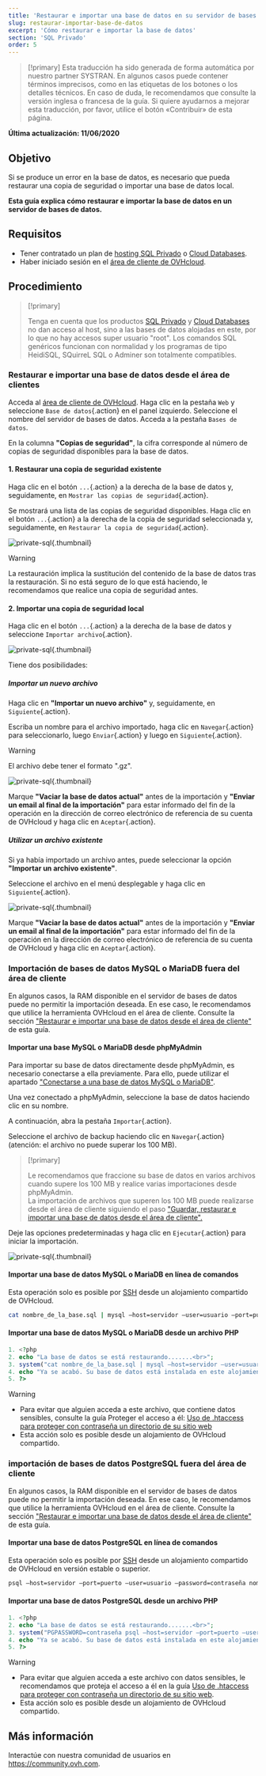 ```yaml
---
title: 'Restaurar e importar una base de datos en su servidor de bases de datos'
slug: restaurar-importar-base-de-datos
excerpt: 'Cómo restaurar e importar la base de datos'
section: 'SQL Privado'
order: 5
---
```


> [!primary]
> Esta traducción ha sido generada de forma automática por nuestro partner SYSTRAN. En algunos casos puede contener términos imprecisos, como en las etiquetas de los botones o los detalles técnicos. En caso de duda, le recomendamos que consulte la versión inglesa o francesa de la guía. Si quiere ayudarnos a mejorar esta traducción, por favor, utilice el botón «Contribuir» de esta página.
>

**Última actualización: 11/06/2020**

## Objetivo

Si se produce un error en la base de datos, es necesario que pueda restaurar una copia de seguridad o importar una base de datos local. 

**Esta guía explica cómo restaurar e importar la base de datos en un servidor de bases de datos.**

## Requisitos

- Tener contratado un plan de [hosting SQL Privado](https://www.ovhcloud.com/es-es/web-hosting/options/start-sql/) o [Cloud Databases](https://www.ovh.es/cloud-databases/).
- Haber iniciado sesión en el [área de cliente de OVHcloud](https://www.ovh.com/auth/?action=gotomanager&from=https://www.ovh.es/&ovhSubsidiary=es).

## Procedimiento

> [!primary]
>
> Tenga en cuenta que los productos [SQL Privado](https://www.ovhcloud.com/es-es/web-hosting/options/start-sql/) y [Cloud Databases](https://www.ovh.es/cloud-databases/) no dan acceso al host, sino a las bases de datos alojadas en este, por lo que no hay accesos super usuario "root". Los comandos SQL genéricos funcionan con normalidad y los programas de tipo HeidiSQL, SQuirreL SQL o Adminer son totalmente compatibles.
> 

### Restaurar e importar una base de datos desde el área de clientes

Acceda al [área de cliente de OVHcloud](https://www.ovh.com/auth/?action=gotomanager&from=https://www.ovh.es/&ovhSubsidiary=es). Haga clic en la pestaña `Web` y seleccione `Base de datos`{.action} en el panel izquierdo. Seleccione el nombre del servidor de bases de datos. Acceda a la pestaña `Bases de datos`.

En la columna **"Copias de seguridad"**, la cifra corresponde al número de copias de seguridad disponibles para la base de datos.

#### 1\. Restaurar una copia de seguridad existente

Haga clic en el botón `...`{.action} a la derecha de la base de datos y, seguidamente, en `Mostrar las copias de seguridad`{.action}.

Se mostrará una lista de las copias de seguridad disponibles. Haga clic en el botón `...`{.action} a la derecha de la copia de seguridad seleccionada y, seguidamente, en `Restaurar la copia de seguridad`{.action}.

![private-sql](images/private-sql-restore01.png){.thumbnail}

> [!warning]
>
> La restauración implica la sustitución del contenido de la base de datos tras la restauración.
> Si no está seguro de lo que está haciendo, le recomendamos que realice una copia de seguridad antes.
> 

#### 2\. Importar una copia de seguridad local

Haga clic en el botón `...`{.action} a la derecha de la base de datos y seleccione `Importar archivo`{.action}.

![private-sql](images/private-sql-import01.png){.thumbnail}

Tiene dos posibilidades:

##### Importar un nuevo archivo

Haga clic en **"Importar un nuevo archivo"** y, seguidamente, en `Siguiente`{.action}.

Escriba un nombre para el archivo importado, haga clic en `Navegar`{.action} para seleccionarlo, luego `Enviar`{.action} y luego en `Siguiente`{.action}.

> [!warning]
>
> El archivo debe tener el formato ".gz".
> 

![private-sql](images/private-sql-import02.png){.thumbnail}

Marque **"Vaciar la base de datos actual"** antes de la importación y **"Enviar un email al final de la importación"** para estar informado del fin de la operación en la dirección de correo electrónico de referencia de su cuenta de OVHcloud y haga clic en `Aceptar`{.action}.

##### Utilizar un archivo existente

Si ya había importado un archivo antes, puede seleccionar la opción **"Importar un archivo existente"**.

Seleccione el archivo en el menú desplegable y haga clic en `Siguiente`{.action}.

![private-sql](images/private-sql-import03.png){.thumbnail}

Marque **"Vaciar la base de datos actual"** antes de la importación y **"Enviar un email al final de la importación"** para estar informado del fin de la operación en la dirección de correo electrónico de referencia de su cuenta de OVHcloud y haga clic en `Aceptar`{.action}.

### Importación de bases de datos MySQL o MariaDB fuera del área de cliente

En algunos casos, la RAM disponible en el servidor de bases de datos puede no permitir la importación deseada. En ese caso, le recomendamos que utilice la herramienta OVHcloud en el área de cliente. Consulte la sección ["Restaurar e importar una base de datos desde el área de cliente"](./#restaurar-e-importar-una-base-de-datos-desde-el-area-de-cliente) de esta guía.


#### Importar una base MySQL o MariaDB desde phpMyAdmin

Para importar su base de datos directamente desde phpMyAdmin, es necesario conectarse a ella previamente. Para ello, puede utilizar el apartado ["Conectarse a una base de datos MySQL o MariaDB"](../coneccion-base-de-datos-servidor-bdd).

Una vez conectado a phpMyAdmin, seleccione la base de datos haciendo clic en su nombre.

A continuación, abra la pestaña `Importar`{.action}.

Seleccione el archivo de backup haciendo clic en `Navegar`{.action} (atención: el archivo no puede superar los 100 MB).

> [!primary]
>
> Le recomendamos que fraccione su base de datos en varios archivos cuando supere los 100 MB y realice varias importaciones desde phpMyAdmin.<br>
> La importación de archivos que superen los 100 MB puede realizarse desde el área de cliente siguiendo el paso ["Guardar, restaurar e importar una base de datos desde el área de cliente".](./#restaurar-e-importar-una-base-de-datos-desde-el-area-de-clientes) 


Deje las opciones predeterminadas y haga clic en `Ejecutar`{.action} para iniciar la importación.

![private-sql](images/private-sql-import04.png){.thumbnail}

#### Importar una base de datos MySQL o MariaDB en línea de comandos

Esta operación solo es posible por [SSH](../web_hosting_ssh_en_alojamiento_compartido/) desde un alojamiento compartido de OVHcloud.

```bash
cat nombre_de_la_base.sql | mysql —host=servidor —user=usuario —port=puerto —contraseña=contraseña nombre_de_la_BD
```
#### Importar una base de datos MySQL o MariaDB desde un archivo PHP

```php
1. <?php
2. echo "La base de datos se está restaurando.......<br>";
3. system("cat nombre_de_la_base.sql | mysql —host=servidor —user=usuario —port=puerto —password=contraseña nombre_de_la_BD");
4. echo "Ya se acabó. Su base de datos está instalada en este alojamiento".
5. ?>
```

> [!warning]
>
> - Para evitar que alguien acceda a este archivo, que contiene datos sensibles, consulte la guía Proteger el acceso a él: [Uso de .htaccess para proteger con contraseña un directorio de su sitio web](https://docs.ovh.com/gb/en/hosting/how_to_password_protect_a_directory_on_your_website/)
> - Esta acción solo es posible desde un alojamiento de OVHcloud compartido.
>

### importación de bases de datos PostgreSQL fuera del área de cliente

En algunos casos, la RAM disponible en el servidor de bases de datos puede no permitir la importación deseada. En ese caso, le recomendamos que utilice la herramienta OVHcloud en el área de cliente. Consulte la sección ["Restaurar e importar una base de datos desde el área de cliente"](./#restaurar-e-importar-una-base-de-datos-desde-el-area-de-clientes) de esta guía.

#### Importar una base de datos PostgreSQL en línea de comandos

Esta operación solo es posible por [SSH](../web_hosting_ssh_en_alojamiento_compartido/) desde un alojamiento compartido de OVHcloud en versión estable o superior.

```bash
psql —host=servidor —port=puerto —user=usuario —password=contraseña nombre_de_la_BD < nombre_de_la_BD.sql
```

#### Importar una base de datos PostgreSQL desde un archivo PHP

```php
1. <?php
2. echo "La base de datos se está restaurando.......<br>";
3. system("PGPASSWORD=contraseña psql —host=servidor —port=puerto —user=usuario —password=contraseña nombre_de_la_BD < nombre_de_la_BD.sql");
4. echo "Ya se acabó. Su base de datos está instalada en este alojamiento".
5. ?>
```

> [!warning]
>
> - Para evitar que alguien acceda a este archivo con datos sensibles, le recomendamos que proteja el acceso a él en la guía [Uso de .htaccess para proteger con contraseña un directorio de su sitio web](https://docs.ovh.com/gb/en/hosting/how_to_password_protect_a_directory_on_your_website/).
> - Esta acción solo es posible desde un alojamiento de OVHcloud compartido.
>

## Más información

Interactúe con nuestra comunidad de usuarios en <https://community.ovh.com>.